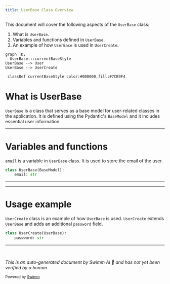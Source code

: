 ```yaml
---
title: UserBase Class Overview
---
```

This document will cover the following aspects of the `UserBase` class:

1. What is `UserBase`.
2. Variables and functions defined in `UserBase`.
3. An example of how `UserBase` is used in `UserCreate`.

```mermaid
graph TD;
  UserBase:::currentBaseStyle
UserBase --> User
UserBase --> UserCreate

 classDef currentBaseStyle color:#000000,fill:#7CB9F4
```

# What is UserBase

`UserBase` is a class that serves as a base model for user-related classes in the application. It is defined using the Pydantic's `BaseModel` and it includes essential user information.

<SwmSnippet path="/docs_src/sql_databases_peewee/sql_app/schemas.py" line="34">

---

# Variables and functions

`email` is a variable in `UserBase` class. It is used to store the email of the user.

```python
class UserBase(BaseModel):
    email: str

```

---

</SwmSnippet>

<SwmSnippet path="/docs_src/sql_databases_peewee/sql_app/schemas.py" line="38">

---

# Usage example

`UserCreate` class is an example of how `UserBase` is used. `UserCreate` extends `UserBase` and adds an additional `password` field.

```python
class UserCreate(UserBase):
    password: str

```

---

</SwmSnippet>

&nbsp;

*This is an auto-generated document by Swimm AI 🌊 and has not yet been verified by a human*

<SwmMeta version="3.0.0" repo-id="Z2l0aHViJTNBJTNBREVNTy1mYXN0YXBpJTNBJTNBZ2lsYWRuYXZvdA==" repo-name="DEMO-fastapi" doc-type="general-class"><sup>Powered by [Swimm](/)</sup></SwmMeta>
